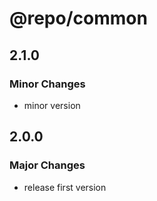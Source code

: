 # @repo/common

## 2.1.0

### Minor Changes

-   minor version

## 2.0.0

### Major Changes

-   release first version

